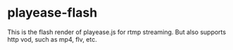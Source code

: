 # playease-flash
This is the flash render of playease.js for rtmp streaming. But also supports http vod, such as mp4, flv, etc. 
